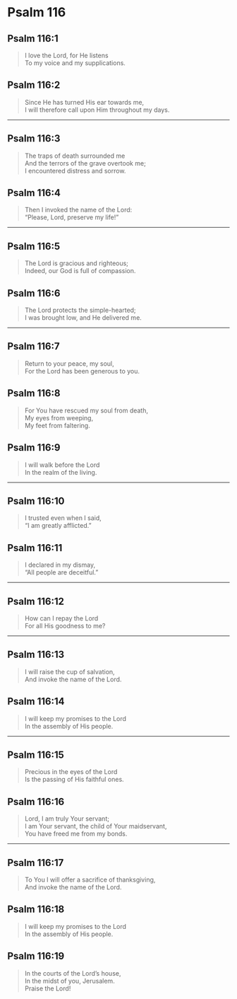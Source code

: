 # Psalm 116

## Psalm 116:1

> I love the Lord, for He listens  
> To my voice and my supplications.

## Psalm 116:2

> Since He has turned His ear towards me,  
> I will therefore call upon Him throughout my days.

---

## Psalm 116:3

> The traps of death surrounded me  
> And the terrors of the grave overtook me;  
> I encountered distress and sorrow.

## Psalm 116:4

> Then I invoked the name of the Lord:  
> “Please, Lord, preserve my life!”

---

## Psalm 116:5

> The Lord is gracious and righteous;  
> Indeed, our God is full of compassion.

## Psalm 116:6

> The Lord protects the simple-hearted;  
> I was brought low, and He delivered me.

---

## Psalm 116:7

> Return to your peace, my soul,  
> For the Lord has been generous to you.

## Psalm 116:8

> For You have rescued my soul from death,  
> My eyes from weeping,  
> My feet from faltering.

## Psalm 116:9

> I will walk before the Lord  
> In the realm of the living.

---

## Psalm 116:10

> I trusted even when I said,  
> “I am greatly afflicted.”

## Psalm 116:11

> I declared in my dismay,  
> “All people are deceitful.”

---

## Psalm 116:12

> How can I repay the Lord  
> For all His goodness to me?

---

## Psalm 116:13

> I will raise the cup of salvation,  
> And invoke the name of the Lord.

## Psalm 116:14

> I will keep my promises to the Lord  
> In the assembly of His people.

---

## Psalm 116:15

> Precious in the eyes of the Lord  
> Is the passing of His faithful ones.

## Psalm 116:16

> Lord, I am truly Your servant;  
> I am Your servant, the child of Your maidservant,  
> You have freed me from my bonds.

---

## Psalm 116:17

> To You I will offer a sacrifice of thanksgiving,  
> And invoke the name of the Lord.

## Psalm 116:18

> I will keep my promises to the Lord  
> In the assembly of His people.

## Psalm 116:19

> In the courts of the Lord’s house,  
> In the midst of you, Jerusalem.  
> Praise the Lord!
